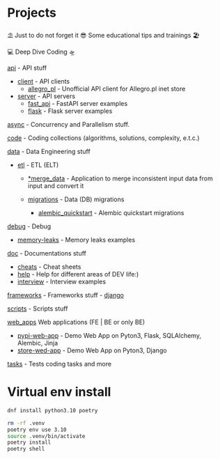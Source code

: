 # Projects

⛱️ Just to do not forget it 😎 Some educational tips and trainings 🏖️

💻 Deep Dive Coding 🛸

[api](/api) - API stuff
   - [client](/api/client) - API clients
        - [allegro_pl](/api/client/001_allegro_pl) - Unofficial API client for Allegro.pl inet store
   - [server](/api/server) - API servers
        - [fast_api](/api/server/fast_api) - FastAPI server examples
        - [flask](/api/server/flask) - Flask server examples

[async](/async) - Concurrency and Parallelism stuff.

[code](/code) - Coding collections (algorithms, solutions, complexity, e.t.c.)

[data](/data) - Data Engineering stuff
   - [etl](/data/etl) - ETL (ELT)
        - [*merge_data](/data/etl/001_merge_data) - Application to merge inconsistent input data from input and convert it

        - [migrations](/data/migrations) - Data (DB) migrations
          - [alembic_quickstart](/data/migrations/001_alembic_quickstart) - Alembic quickstart migrations

[debug](/debug) - Debug
   - [memory-leaks](/memory-leaks) - Memory leaks examples

[doc](/doc) - Documentations stuff
   - [cheats](/doc/cheats) - Cheat sheets
   - [help](/doc/help) - Help for different areas of DEV life:)
   - [interview](/doc/interview) - Interview examples 

[frameworks](/frameworks) - Frameworks stuff
    - [django](/frameworks)

[scripts](/scripts) - Scripts stuff

[web_apps](/web_apps) Web applications (FE | BE or only BE) 
   - [pypi-web-app](/web_apps/001_pypi) - Demo Web App on Pyton3, Flask, SQLAlchemy, Alembic, Jinja
   - [store-wed-app](/web_apps/002_store) - Demo Web App on Pyton3, Django

[tasks](/tasks) - Tests coding tasks and more



# Virtual env install
```sh
dnf install python3.10 poetry

rm -rf .venv
poetry env use 3.10
source .venv/bin/activate
poetry install
poetry shell
```
